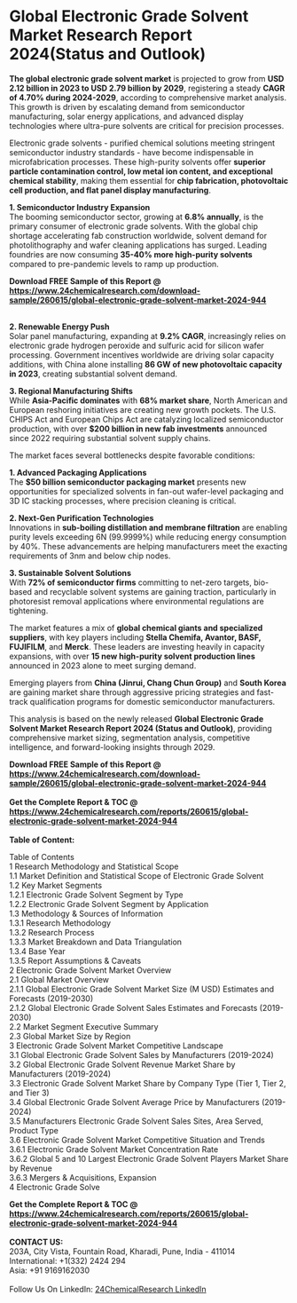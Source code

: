 <h1>Global Electronic Grade Solvent Market Research Report 2024(Status and Outlook)</h1><p><strong>The global electronic grade solvent market</strong> is projected to grow from <strong>USD 2.12 billion in 2023 to USD 2.79 billion by 2029</strong>, registering a steady <strong>CAGR of 4.70% during 2024-2029</strong>, according to comprehensive market analysis. This growth is driven by escalating demand from semiconductor manufacturing, solar energy applications, and advanced display technologies where ultra-pure solvents are critical for precision processes.</p><p>Electronic grade solvents - purified chemical solutions meeting stringent semiconductor industry standards - have become indispensable in microfabrication processes. These high-purity solvents offer <strong>superior particle contamination control, low metal ion content, and exceptional chemical stability</strong>, making them essential for <strong>chip fabrication, photovoltaic cell production, and flat panel display manufacturing</strong>.</p><p><strong>1. Semiconductor Industry Expansion</strong><br>
The booming semiconductor sector, growing at <strong>6.8% annually</strong>, is the primary consumer of electronic grade solvents. With the global chip shortage accelerating fab construction worldwide, solvent demand for photolithography and wafer cleaning applications has surged. Leading foundries are now consuming <strong>35-40% more high-purity solvents</strong> compared to pre-pandemic levels to ramp up production.</p><div><b>Download FREE Sample of this Report @ 
            <a href="https://www.24chemicalresearch.com/download-sample/260615/global-electronic-grade-solvent-market-2024-944">
            https://www.24chemicalresearch.com/download-sample/260615/global-electronic-grade-solvent-market-2024-944</a></b></div><br><p><strong>2. Renewable Energy Push</strong><br>
Solar panel manufacturing, expanding at <strong>9.2% CAGR</strong>, increasingly relies on electronic grade hydrogen peroxide and sulfuric acid for silicon wafer processing. Government incentives worldwide are driving solar capacity additions, with China alone installing <strong>86 GW of new photovoltaic capacity in 2023</strong>, creating substantial solvent demand.</p><p><strong>3. Regional Manufacturing Shifts</strong><br>
While <strong>Asia-Pacific dominates</strong> with <strong>68% market share</strong>, North American and European reshoring initiatives are creating new growth pockets. The U.S. CHIPS Act and European Chips Act are catalyzing localized semiconductor production, with over <strong>$200 billion in new fab investments</strong> announced since 2022 requiring substantial solvent supply chains.</p><p>The market faces several bottlenecks despite favorable conditions:</p><p><strong>1. Advanced Packaging Applications</strong><br>
The <strong>$50 billion semiconductor packaging market</strong> presents new opportunities for specialized solvents in fan-out wafer-level packaging and 3D IC stacking processes, where precision cleaning is critical.</p><p><strong>2. Next-Gen Purification Technologies</strong><br>
Innovations in <strong>sub-boiling distillation and membrane filtration</strong> are enabling purity levels exceeding 6N (99.9999%) while reducing energy consumption by 40%. These advancements are helping manufacturers meet the exacting requirements of 3nm and below chip nodes.</p><p><strong>3. Sustainable Solvent Solutions</strong><br>
With <strong>72% of semiconductor firms</strong> committing to net-zero targets, bio-based and recyclable solvent systems are gaining traction, particularly in photoresist removal applications where environmental regulations are tightening.</p><p>The market features a mix of <strong>global chemical giants and specialized suppliers</strong>, with key players including <strong>Stella Chemifa, Avantor, BASF, FUJIFILM</strong>, and <strong>Merck</strong>. These leaders are investing heavily in capacity expansions, with over <strong>15 new high-purity solvent production lines</strong> announced in 2023 alone to meet surging demand.</p><p>Emerging players from <strong>China (Jinrui, Chang Chun Group)</strong> and <strong>South Korea</strong> are gaining market share through aggressive pricing strategies and fast-track qualification programs for domestic semiconductor manufacturers.</p><p>This analysis is based on the newly released <strong>Global Electronic Grade Solvent Market Research Report 2024 (Status and Outlook)</strong>, providing comprehensive market sizing, segmentation analysis, competitive intelligence, and forward-looking insights through 2029.</p><div><b>Download FREE Sample of this Report @ 
            <a href="https://www.24chemicalresearch.com/download-sample/260615/global-electronic-grade-solvent-market-2024-944">
            https://www.24chemicalresearch.com/download-sample/260615/global-electronic-grade-solvent-market-2024-944</a></b></div><br><div><b>Get the Complete Report & TOC @ 
            <a href="https://www.24chemicalresearch.com/reports/260615/global-electronic-grade-solvent-market-2024-944">
            https://www.24chemicalresearch.com/reports/260615/global-electronic-grade-solvent-market-2024-944</a></b></div><br>
            <b>Table of Content:</b><p>Table of Contents<br />
1 Research Methodology and Statistical Scope<br />
1.1 Market Definition and Statistical Scope of Electronic Grade Solvent<br />
1.2 Key Market Segments<br />
1.2.1 Electronic Grade Solvent Segment by Type<br />
1.2.2 Electronic Grade Solvent Segment by Application<br />
1.3 Methodology & Sources of Information<br />
1.3.1 Research Methodology<br />
1.3.2 Research Process<br />
1.3.3 Market Breakdown and Data Triangulation<br />
1.3.4 Base Year<br />
1.3.5 Report Assumptions & Caveats<br />
2 Electronic Grade Solvent Market Overview<br />
2.1 Global Market Overview<br />
2.1.1 Global Electronic Grade Solvent Market Size (M USD) Estimates and Forecasts (2019-2030)<br />
2.1.2 Global Electronic Grade Solvent Sales Estimates and Forecasts (2019-2030)<br />
2.2 Market Segment Executive Summary<br />
2.3 Global Market Size by Region<br />
3 Electronic Grade Solvent Market Competitive Landscape<br />
3.1 Global Electronic Grade Solvent Sales by Manufacturers (2019-2024)<br />
3.2 Global Electronic Grade Solvent Revenue Market Share by Manufacturers (2019-2024)<br />
3.3 Electronic Grade Solvent Market Share by Company Type (Tier 1, Tier 2, and Tier 3)<br />
3.4 Global Electronic Grade Solvent Average Price by Manufacturers (2019-2024)<br />
3.5 Manufacturers Electronic Grade Solvent Sales Sites, Area Served, Product Type<br />
3.6 Electronic Grade Solvent Market Competitive Situation and Trends<br />
3.6.1 Electronic Grade Solvent Market Concentration Rate<br />
3.6.2 Global 5 and 10 Largest Electronic Grade Solvent Players Market Share by Revenue<br />
3.6.3 Mergers & Acquisitions, Expansion<br />
4 Electronic Grade Solve</p><div><b>Get the Complete Report & TOC @ 
            <a href="https://www.24chemicalresearch.com/reports/260615/global-electronic-grade-solvent-market-2024-944">
            https://www.24chemicalresearch.com/reports/260615/global-electronic-grade-solvent-market-2024-944</a></b></div><br><b>CONTACT US:</b><br>
            203A, City Vista, Fountain Road, Kharadi, Pune, India - 411014<br>
            International: +1(332) 2424 294<br>
            Asia: +91 9169162030 <br><br>
            Follow Us On LinkedIn: <a href="https://www.linkedin.com/company/24chemicalresearch/">24ChemicalResearch LinkedIn</a>